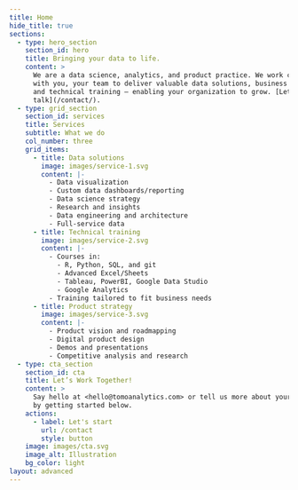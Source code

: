 ```yaml
---
title: Home
hide_title: true
sections:
  - type: hero_section
    section_id: hero
    title: Bringing your data to life.
    content: >
      We are a data science, analytics, and product practice. We work closely
      with you, your team to deliver valuable data solutions, business insights,
      and technical training – enabling your organization to grow. [Let's
      talk](/contact/).
  - type: grid_section
    section_id: services
    title: Services
    subtitle: What we do
    col_number: three
    grid_items:
      - title: Data solutions
        image: images/service-1.svg
        content: |-
          - Data visualization
          - Custom data dashboards/reporting
          - Data science strategy
          - Research and insights
          - Data engineering and architecture
          - Full-service data
      - title: Technical training
        image: images/service-2.svg
        content: |-
          - Courses in:
            - R, Python, SQL, and git
            - Advanced Excel/Sheets
            - Tableau, PowerBI, Google Data Studio
            - Google Analytics
          - Training tailored to fit business needs
      - title: Product strategy
        image: images/service-3.svg
        content: |-
          - Product vision and roadmapping
          - Digital product design
          - Demos and presentations
          - Competitive analysis and research
  - type: cta_section
    section_id: cta
    title: Let’s Work Together!
    content: >
      Say hello at <hello@tomoanalytics.com> or tell us more about your project
      by getting started below.
    actions:
      - label: Let's start
        url: /contact
        style: button
    image: images/cta.svg
    image_alt: Illustration
    bg_color: light
layout: advanced
---
```


